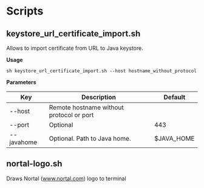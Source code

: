 # Scripts

## keystore_url_certificate_import.sh
Allows to import certificate from URL to Java keystore.

**Usage**
```shell
sh keystore_url_certificate_import.sh --host hostname_without_protocol
```

**Parameters**

| Key         | Description                               | Default     |
| ----------- |-------------------------------------------|-------------|
| --host      | Remote hostname without protocol or port  |             |
| --port      | Optional                                  | 443         |
| --javahome  | Optional. Path to Java home.              | $JAVA_HOME  |




## nortal-logo.sh
Draws Nortal (www.nortal.com) logo to terminal



